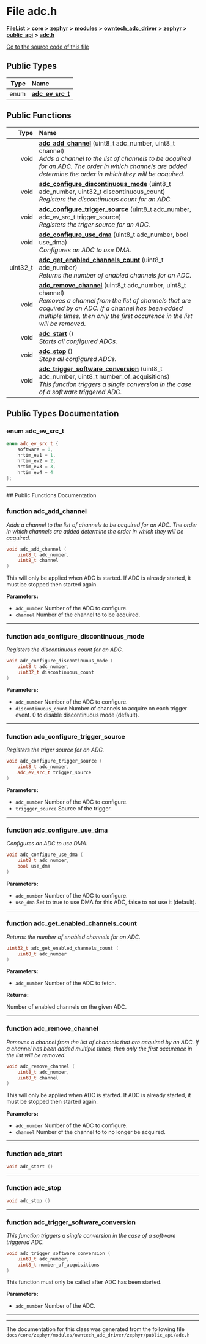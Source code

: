 

# File adc.h



[**FileList**](files.md) **>** [**core**](dir_771164b9325b04f1442f7a3ffa8ecb89.md) **>** [**zephyr**](dir_09002e7ce91f09aeb040dfd1861a47f4.md) **>** [**modules**](dir_6d0fb8ab814c517e7f155fb837e32f72.md) **>** [**owntech\_adc\_driver**](dir_e0b0ebd8181eadf56b45f70b679dd6ce.md) **>** [**zephyr**](dir_fc55e1a77480d908ce2594a494dae021.md) **>** [**public\_api**](dir_1a23096fc67cd9ffce086a2218b577f7.md) **>** [**adc.h**](adc_8h.md)

[Go to the source code of this file](adc_8h_source.md)




















## Public Types

| Type | Name |
| ---: | :--- |
| enum  | [**adc\_ev\_src\_t**](#enum-adc_ev_src_t)  <br> |




















## Public Functions

| Type | Name |
| ---: | :--- |
|  void | [**adc\_add\_channel**](#function-adc_add_channel) (uint8\_t adc\_number, uint8\_t channel) <br>_Adds a channel to the list of channels to be acquired for an ADC. The order in which channels are added determine the order in which they will be acquired._  |
|  void | [**adc\_configure\_discontinuous\_mode**](#function-adc_configure_discontinuous_mode) (uint8\_t adc\_number, uint32\_t discontinuous\_count) <br>_Registers the discontinuous count for an ADC._  |
|  void | [**adc\_configure\_trigger\_source**](#function-adc_configure_trigger_source) (uint8\_t adc\_number, adc\_ev\_src\_t trigger\_source) <br>_Registers the triger source for an ADC._  |
|  void | [**adc\_configure\_use\_dma**](#function-adc_configure_use_dma) (uint8\_t adc\_number, bool use\_dma) <br>_Configures an ADC to use DMA._  |
|  uint32\_t | [**adc\_get\_enabled\_channels\_count**](#function-adc_get_enabled_channels_count) (uint8\_t adc\_number) <br>_Returns the number of enabled channels for an ADC._  |
|  void | [**adc\_remove\_channel**](#function-adc_remove_channel) (uint8\_t adc\_number, uint8\_t channel) <br>_Removes a channel from the list of channels that are acquired by an ADC. If a channel has been added multiple times, then only the first occurence in the list will be removed._  |
|  void | [**adc\_start**](#function-adc_start) () <br>_Starts all configured ADCs._  |
|  void | [**adc\_stop**](#function-adc_stop) () <br>_Stops all configured ADCs._  |
|  void | [**adc\_trigger\_software\_conversion**](#function-adc_trigger_software_conversion) (uint8\_t adc\_number, uint8\_t number\_of\_acquisitions) <br>_This function triggers a single conversion in the case of a software triggered ADC._  |




























## Public Types Documentation




### enum adc\_ev\_src\_t 

```C++
enum adc_ev_src_t {
    software = 0,
    hrtim_ev1 = 1,
    hrtim_ev2 = 2,
    hrtim_ev3 = 3,
    hrtim_ev4 = 4
};
```




<hr>
## Public Functions Documentation




### function adc\_add\_channel 

_Adds a channel to the list of channels to be acquired for an ADC. The order in which channels are added determine the order in which they will be acquired._ 
```C++
void adc_add_channel (
    uint8_t adc_number,
    uint8_t channel
) 
```



This will only be applied when ADC is started. If ADC is already started, it must be stopped then started again.




**Parameters:**


* `adc_number` Number of the ADC to configure. 
* `channel` Number of the channel to to be acquired. 




        

<hr>



### function adc\_configure\_discontinuous\_mode 

_Registers the discontinuous count for an ADC._ 
```C++
void adc_configure_discontinuous_mode (
    uint8_t adc_number,
    uint32_t discontinuous_count
) 
```








**Parameters:**


* `adc_number` Number of the ADC to configure. 
* `discontinuous_count` Number of channels to acquire on each trigger event. 0 to disable discontinuous mode (default). 




        

<hr>



### function adc\_configure\_trigger\_source 

_Registers the triger source for an ADC._ 
```C++
void adc_configure_trigger_source (
    uint8_t adc_number,
    adc_ev_src_t trigger_source
) 
```








**Parameters:**


* `adc_number` Number of the ADC to configure. 
* `triggger_source` Source of the trigger. 




        

<hr>



### function adc\_configure\_use\_dma 

_Configures an ADC to use DMA._ 
```C++
void adc_configure_use_dma (
    uint8_t adc_number,
    bool use_dma
) 
```








**Parameters:**


* `adc_number` Number of the ADC to configure. 
* `use_dma` Set to true to use DMA for this ADC, false to not use it (default). 




        

<hr>



### function adc\_get\_enabled\_channels\_count 

_Returns the number of enabled channels for an ADC._ 
```C++
uint32_t adc_get_enabled_channels_count (
    uint8_t adc_number
) 
```





**Parameters:**


* `adc_number` Number of the ADC to fetch. 



**Returns:**

Number of enabled channels on the given ADC. 





        

<hr>



### function adc\_remove\_channel 

_Removes a channel from the list of channels that are acquired by an ADC. If a channel has been added multiple times, then only the first occurence in the list will be removed._ 
```C++
void adc_remove_channel (
    uint8_t adc_number,
    uint8_t channel
) 
```



This will only be applied when ADC is started. If ADC is already started, it must be stopped then started again.




**Parameters:**


* `adc_number` Number of the ADC to configure. 
* `channel` Number of the channel to to no longer be acquired. 




        

<hr>



### function adc\_start 

```C++
void adc_start () 
```




<hr>



### function adc\_stop 

```C++
void adc_stop () 
```




<hr>



### function adc\_trigger\_software\_conversion 

_This function triggers a single conversion in the case of a software triggered ADC._ 
```C++
void adc_trigger_software_conversion (
    uint8_t adc_number,
    uint8_t number_of_acquisitions
) 
```



This function must only be called after ADC has been started.




**Parameters:**


* `adc_number` Number of the ADC. 




        

<hr>

------------------------------
The documentation for this class was generated from the following file `docs/core/zephyr/modules/owntech_adc_driver/zephyr/public_api/adc.h`

